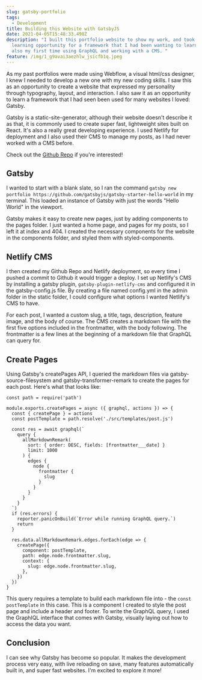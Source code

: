 ```yaml
---
slug: gatsby-portfolio
tags:
  - Development
title: Building this Website with GatsbyJS
date: 2021-04-05T15:48:33.498Z
description: "I built this portfolio website to show my work, and took it as a
  learning opportunity for a framework that I had been wanting to learn. It was
  also my first time using GraphQL and working with a CMS. "
feature: /img/1_g9avai3aezhlw_jsicfb1q.jpeg
---
```

As my past portfolios were made using Webflow, a visual html/css designer, I knew I needed to develop a new one with my new coding skills. I saw this as an opportunity to create a website that expressed my personality through typography, layout, and interaction. I also saw it as an opportunity to learn a framework that I had seen been used for many websites I loved: Gatsby. 

Gatsby is a static-site-generator, although their website doesn't describe it as that, it is commonly used to create super fast, lightweight sites built on React. It's also a really great developing experience. I used Netlify for deployment and I also used their CMS to manage my posts, as I had never worked with a CMS before. 

Check out the [Github Repo](https://github.com/mylesjeffery/portfolio) if you're interested!

## Gatsby

I wanted to start with a blank slate, so I ran the command `gatsby new portfolio https://github.com/gatsbyjs/gatsby-starter-hello-world` in my terminal. This loaded an instance of Gatsby with just the words "Hello World" in the viewport. 

Gatsby makes it easy to create new pages, just by adding components to the pages folder. I just wanted a home page, and pages for my posts, so I left it at index and 404. I created the necessary components for the website in the components folder, and styled them with styled-components.

## Netlify CMS

I then created my Github Repo and Netlify deployment, so every time I pushed a commit to Github it would trigger a deploy. I set up Netlify's CMS by installing a gatsby plugin, `gatsby-plugin-netlify-cms` and configured it in the gatsby-config.js file. By creating a file named config.yml in the admin folder in the static folder, I could configure what options I wanted Netlify's CMS to have. 

For each post, I wanted a custom slug, a title, tags, description, feature image, and the body of course. The CMS creates a markdown file with the first five options included in the frontmatter, with the body following. The frontmatter is a few lines at the beginning of a markdown file that GraphQL can query for. 

## Create Pages

Using Gatsby's createPages API, I queried the markdown files via gatsby-source-filesystem and gatsby-transformer-remark to create the pages for each post. Here's what that looks like:

```
const path = require('path')

module.exports.createPages = async ({ graphql, actions }) => {
  const { createPage } = actions
  const postTemplate = path.resolve('./src/templates/post.js')

  const res = await graphql(`
    query {
      allMarkdownRemark(
        sort: { order: DESC, fields: [frontmatter___date] }
        limit: 1000
      ) {
        edges {
          node {
            frontmatter {
              slug
            }
          }
        }
      }
    }
  `)
  if (res.errors) {
    reporter.panicOnBuild(`Error while running GraphQL query.`)
    return
  }

  res.data.allMarkdownRemark.edges.forEach(edge => {
    createPage({
      component: postTemplate,
      path: edge.node.frontmatter.slug,
      context: {
        slug: edge.node.frontmatter.slug,
      },
    })
  })
}
```

This query requires a template to build each markdown file into - the `const postTemplate` in this case. This is a component I created to style the post page and include a header and footer. To write the GraphQL query, I used the GraphIQL interface that comes with Gatsby, visually laying out how to access the data you want. 

## Conclusion

I can see why Gatsby has become so popular. It makes the development process very easy, with live reloading on save, many features automatically built in, and super fast websites. I'm excited to explore it more!